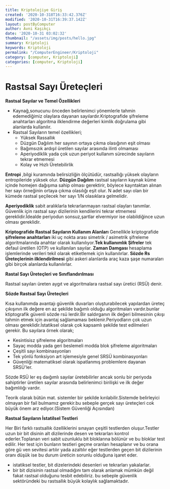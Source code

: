 ```yaml
---
title: Kriptolojiye Giriş
created: '2020-10-318T16:33:42.376Z'
modified: '2020-10-31T16:39:37.142Z'
layout: postByComputer
author: Avni Kaşıkçı
date: '2020-10-31 03:02:32'
thumbnail: "/assets/img/posts/hello.jpg"
summary: Kriptoloji
keywords: Kriptoloji
permalink: "/ComputerEngineer/Kriptoloji"
category: [computer, Kriptoloji]
categories: [computer, Kriptoloji]
---
```


# Rastsal Sayı Üreteçleri
**Rastsal Sayılar ve Temel Özellikleri**

* Kaynağ,sonucunu önceden belirlenimci yönemlerle tahmin edemediğimiz olaylara dayanan sayılardır.Kriptografide şifreleme anahtarları algoritma ilklendirme değerleri kimlik doğrulama gibi alanlarda kullanılır.
* Rastsal Sayıların temel özellikleri;
  - Yüksek Rassallık 
  - Düzgün Dağılım her sayının ortaya çıkma olasığının eşit olması
  - Bağımsızık ardışıl üretilen sayılar arasında ilinti olmaması
  - Aperiyodiklik yada çok uzun periyot kullanım sürecinde sayıların tekrar etmemesi 
  - Kolay ve Hızlı Üretebilirlik
  
**Entropi** ,bilgi kuramında belirsizliğin ölçütüdür, rastsallığı yüksek olayların entropileride yüksek olur.
**Düzgün Dağılım** rastsal sayıların kaynak küme içinde homejen dağışıma sahip olması gerektirir, böylece kayntaktan alınan her sayı örneğinin ortaya çıkma olasılığı eşit olur. N adet sayı olan bir kümede rastsal şeçilecek her sayı 1/N olasıklara gelmelidir.

**Aperiyodiklik** sabit aralıklarla tekrarlanmayan rastsal olayları tanımlar. Güvenlik için rastsal sayı dizilerinin kendilerini tekrar etmemesi gereklidir.İdealde periyodun sonsuz,şartlar elvermiyor ise olabildiğince uzun olması gereklidir.


**Kriptografide Rastsal Sayıların Kullanım Alanları**
Genellikle kriptografide **şifreleme anahtarları** iki uç nokta arası simetrik / asimetrik şifreleme algoritmalarında anahtar olarak kullanılıyor.**Tek kullanımlık Şifreler** tek defaul üretilen (OTP) ve kullanılan sayılar. **Zaman Damgası** hesaplama işlemlerinde verileri tekil olarak etiketlemek için kullanılırlar. **Sözde Rs Üreteçlerinin ilklendirilmesi** gibi askeri alanlarda araç kaza şaşe numaraları gibi birçok alanlarda kullanılırlar.


**Rastal Sayı Üreteçleri ve Sınıflandırılması**

Rastsal sayıları üreten aygıt ve algoritmalara rastsal sayı üretici (RSÜ) denir.


**Sözde Rastsal Sayı Üreteçleri** 

Kısa kullanımda avantajı güvenlik duvarları oluşturabilecek yapılardan üreteç çıkışının ilk değere en az şekilde bağımlı olduğu algoritmaları vardır.bunlar ktiptografik güvenli sözde rsü lerdir.Bir saldırganın ilk değeri bilmesinin çıkışı tahmin etmek için avantaj sağlamaması beklenir.Periyodların çok uzun olması gereklidir.İstatiksel olarak çok kapsamlı şekilde test edilmeleri gerekir.
Bu sayılara örnek olarak;
  - Kesintisisz şifreleme algoritmaları 
  - Sayaç modda yada geri beslemeli modda blok şifreleme algoritmaları 
  - Çeşitli sayı kombinasyonları
  - Tek yönlü fonksiyon art işlemesiyle genel SRSÜ kombinasyonları
  - Güvenliği matematiksel olarak ispatlanmış problemlere dayanan SRSÜ'ler.

Sözde RSÜ ler eş daığımlı sayılar üretebilirler ancak sonlu bir periyoda sahiptirler üretilen sayılar arasında belirlenimci birilişki ve ilk değer bağımlılığı vardır.

Teorik olarak bütün mat. sistemler bir şekilde kırılabilir.Sistemde belirleyici olmayan bir fail bulmamız gerekir.bu sebeple gerçek sayı üreteçleri cok büyük önem arz ediyor.(Sistem Güvenliği Açısından)


**Rastsal Sayıların İstatilsel Testleri**

Her Biri farklı rastsallık özelliklerini sınayan çeşitli testlerden oluşur.Testler uzun bir bit disinin alt dizilerinde desen ve tekrarları kontrol ederler.Toplanan veri sabit uzunluklu bit bloklarına bölünür ve bu bloklar test edilir. Her test için bunların testleri geçme oranları hesaplanır ve bu orana göre gü ven sevitesi artılır yada azaltılır eğer testlerden geçen bit dizilerinin oranı düşük ise bu durum üreticin sorunlu olduğuna işaret eder.


- istatiksel testler, bit dizelerindeki desenleri ve tekrarları yakalarlar.
- bir bit dizisinin rastsal olmadığını tam olarak anlamak mümkün değil fakat rastsal olduğunu tesbit edebiliriz. bu sebeple güvenlik sektöründeki bu rastsallık büyük kolaylık sağlamaktadır.

